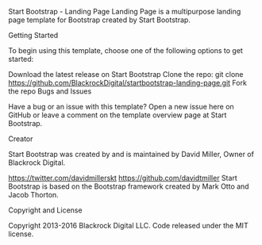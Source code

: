 Start Bootstrap - Landing Page
Landing Page is a multipurpose landing page template for Bootstrap created by Start Bootstrap.

Getting Started

To begin using this template, choose one of the following options to get started:

Download the latest release on Start Bootstrap
Clone the repo: git clone https://github.com/BlackrockDigital/startbootstrap-landing-page.git
Fork the repo
Bugs and Issues

Have a bug or an issue with this template? Open a new issue here on GitHub or leave a comment on the template overview page at Start Bootstrap.

Creator

Start Bootstrap was created by and is maintained by David Miller, Owner of Blackrock Digital.

https://twitter.com/davidmillerskt
https://github.com/davidtmiller
Start Bootstrap is based on the Bootstrap framework created by Mark Otto and Jacob Thorton.

Copyright and License

Copyright 2013-2016 Blackrock Digital LLC. Code released under the MIT license.